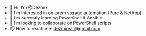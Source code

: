 - 👋 Hi, I’m @Dezmix
- 👀 I’m interested in on-prem storage automation (Pure & NetApp)
- 🌱 I’m currently learning PowerShell & Ansible 
- 💞️ I’m looking to collaborate on PowerShell scripts
- 📫 How to reach me: dezmirean@gmail.com

<!---
Dezmix/Dezmix is a ✨ special ✨ repository because its `README.md` (this file) appears on your GitHub profile.
You can click the Preview link to take a look at your changes.
--->
